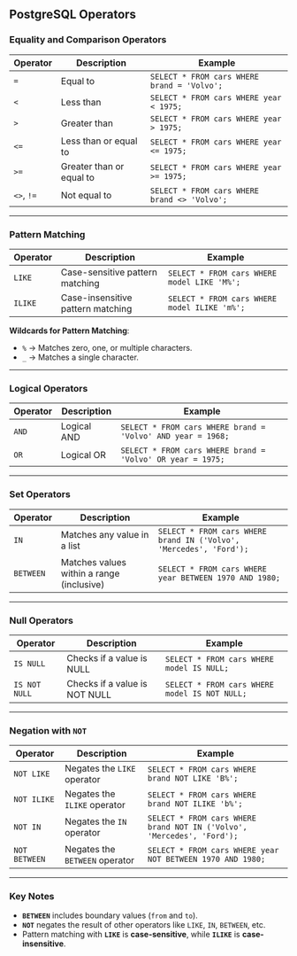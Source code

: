 
## PostgreSQL Operators


### **Equality and Comparison Operators**
| Operator   | Description                                  | Example                                                                                     |
|------------|----------------------------------------------|---------------------------------------------------------------------------------------------|
| `=`        | Equal to                                    | `SELECT * FROM cars WHERE brand = 'Volvo';`                                                |
| `<`        | Less than                                   | `SELECT * FROM cars WHERE year < 1975;`                                                    |
| `>`        | Greater than                                | `SELECT * FROM cars WHERE year > 1975;`                                                    |
| `<=`       | Less than or equal to                       | `SELECT * FROM cars WHERE year <= 1975;`                                                   |
| `>=`       | Greater than or equal to                    | `SELECT * FROM cars WHERE year >= 1975;`                                                   |
| `<>`, `!=` | Not equal to                                | `SELECT * FROM cars WHERE brand <> 'Volvo';`                                               |

---

### **Pattern Matching**
| Operator   | Description                                  | Example                                                                                     |
|------------|----------------------------------------------|---------------------------------------------------------------------------------------------|
| `LIKE`     | Case-sensitive pattern matching             | `SELECT * FROM cars WHERE model LIKE 'M%';`                                                |
| `ILIKE`    | Case-insensitive pattern matching           | `SELECT * FROM cars WHERE model ILIKE 'm%';`                                               |

**Wildcards for Pattern Matching**:
- `%` → Matches zero, one, or multiple characters.
- `_` → Matches a single character.

---

### **Logical Operators**
| Operator   | Description                                  | Example                                                                                     |
|------------|----------------------------------------------|---------------------------------------------------------------------------------------------|
| `AND`      | Logical AND                                 | `SELECT * FROM cars WHERE brand = 'Volvo' AND year = 1968;`                                 |
| `OR`       | Logical OR                                  | `SELECT * FROM cars WHERE brand = 'Volvo' OR year = 1975;`                                  |

---

### **Set Operators**
| Operator   | Description                                  | Example                                                                                     |
|------------|----------------------------------------------|---------------------------------------------------------------------------------------------|
| `IN`       | Matches any value in a list                 | `SELECT * FROM cars WHERE brand IN ('Volvo', 'Mercedes', 'Ford');`                          |
| `BETWEEN`  | Matches values within a range (inclusive)   | `SELECT * FROM cars WHERE year BETWEEN 1970 AND 1980;`                                      |

---

### **Null Operators**
| Operator         | Description                           | Example                                                                                     |
|------------------|---------------------------------------|---------------------------------------------------------------------------------------------|
| `IS NULL`        | Checks if a value is NULL            | `SELECT * FROM cars WHERE model IS NULL;`                                                  |
| `IS NOT NULL`    | Checks if a value is NOT NULL        | `SELECT * FROM cars WHERE model IS NOT NULL;`                                              |

---

### **Negation with `NOT`**
| Operator          | Description                          | Example                                                                                     |
|-------------------|--------------------------------------|---------------------------------------------------------------------------------------------|
| `NOT LIKE`        | Negates the `LIKE` operator         | `SELECT * FROM cars WHERE brand NOT LIKE 'B%';`                                            |
| `NOT ILIKE`       | Negates the `ILIKE` operator        | `SELECT * FROM cars WHERE brand NOT ILIKE 'b%';`                                           |
| `NOT IN`          | Negates the `IN` operator           | `SELECT * FROM cars WHERE brand NOT IN ('Volvo', 'Mercedes', 'Ford');`                     |
| `NOT BETWEEN`     | Negates the `BETWEEN` operator      | `SELECT * FROM cars WHERE year NOT BETWEEN 1970 AND 1980;`                                 |

---

### Key Notes
- **`BETWEEN`** includes boundary values (`from` and `to`).
- **`NOT`** negates the result of other operators like `LIKE`, `IN`, `BETWEEN`, etc.
- Pattern matching with **`LIKE`** is **case-sensitive**, while **`ILIKE`** is **case-insensitive**.
